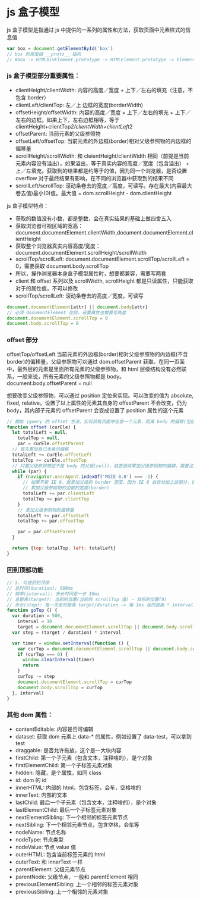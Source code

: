 # js 盒子模型

js 盒子模型是指通过 js 中提供的一系列的属性和方法，获取页面中元素样式的信息值

```js
var box = document.getElementById('box')
// box 的原型链 __proto__ 指向
// #box -> HTMLDivElement.prototype -> HTMLElement.prototype -> Element.prototype -> Node.prototype -> EventTarget.prototype -> Object.prototype
```

### js 盒子模型部分重要属性：

- clientHeight/clientWidth: 内容的高度／宽度 + 上下／左右的填充（注意，不包含 border）
- clientLeft/clientTop: 左／上 边框的宽度(borderWidth)
- offsetHeight/offsetWidth: 内容的高度／宽度 + 上下／左右的填充 + 上下／左右的边框。如果上下，左右边框相等，等于 clientHeight+clientTop*2/clientWidth+clientLeft*2
- offsetParent: 当前元素的父级参照物
- offsetLeft/offsetTop: 当前元素的外边框(border)相对父级参照物的内边框的偏移量
- scrollHeight/scrollWidth: 和 cleientHeight/clientWidth 相同（前提是当前元素内容没有溢出），如果溢出，等于真实内容的高度／宽度（包含溢出） + 上／左填充。获取到的结果都是约等于的值，因为同一个浏览器，是否设置 overflow 对于最终结果有影响，在不同的浏览器中获取到的结果不同
- scrollLeft/scrollTop: 滚动条卷去的宽度／高度，可读写。存在最大(内容最大卷去值)最小(0)值。最大值 = dom.scrollHeight - dom.clientHeight

js 盒子模型特点：
- 获取的数值没有小数，都是整数，会在真实结果的基础上做四舍五入
- 获取浏览器可视区域的宽高：document.documentElement.clientWidth,document.documentElement.clientHeight
- 获取整个浏览器真实内容高度/宽度：document.documentElement.scrollHeight/scrollWidth
- scrollTop/scrollLeft: document.documentElement.scrollTop/scrollLeft = 0，需要获取 document.body.scrollTop
- 所以，操作浏览器本身盒子模型属性时，想要都兼容，需要写两套
- client 和 offset 系列以及 scrollWidth, scrollHeight 都是只读属性，只能获取对于的属性值，不可以修改
- scrollTop/scrollLeft: 滚动条卷去的高度／宽度，可读写

```js
document.documentElement[attr] || document.body[attr]
// 必须 documentElement 在前，设置属性也需要写两套
document.documentElement.scrollTop = 0
document.body.scrollTop = 0
```

### offset 部分

offsetTop/offsetLeft 当前元素的外边框(border)相对父级参照物的内边框(不含border)的偏移量，父级参照物可以通过 dom.offsetParent 获取。在同一页面中，最外层的元素是里面所有元素的父级参照物，和 html 层级结构没有必然联系，一般来说，所有元素的父级参照物都是 body。document.body.offsetParent = null

想要改变父级参照物，可以通过 position 定位来实现。可以改变的值为 absolute, fixed, relative。设置了以上属性的元素其自身的 offsetParent 不会改变，仍为 body，其内部子元素的 offsetParent 会变成设置了 position 属性的这个元素

```js
// 模拟 jquery 的 offset 方法，实现获取页面中任意一个元素，距离 body 的偏移(包括上，左偏移)，不管当前元素的父级参照物是谁
function offset (curEle) {
  let totalLeft = null,
    totalTop = null,
    par = curEle.offsetParent
  // 首先累加自己本身的偏移
  totalLeft += curEle.offsetLeft
  totalTop += curEle.offsetTop
  // 只要父级参照物还不是 body 的父级(null)，就去继续累加父级参照物的偏移。需要注意 body 的 offset 也是需要加的，因为 body 本身也有可能有 border，还有需要注意的是 body 的 margin 是不会被计算到的
  while (par) {
    if (navigator.userAgent.indexOf('MSIE 8.0') === -1) {
      // 如果不是 IE 8，就累加父级的 border 宽度，因为 IE 8 会自动加上这部分，就是 offset 是从当前元素的外边框到父级的外边框
      // 累加父级参照物的边框的宽度(border)
      totalLeft += par.clientLeft
      totalTop += par.clientTop
    }
    // 累加父级参照物的偏移量
    totalLeft += par.offsetLeft
    totalTop += par.offsetTop

    par = par.offsetParent
  }

  return {top: totalTop, left: totalLeft}
}
```

### 回到顶部功能

```js
// 1. 匀速回到顶部
// 总时间(duration): 500ms
// 频率(interval): 多长时间走一步 10ms
// 总距离(target): 当前的位置(当前的 scrollTop 值) - 目标的位置(0)
// 步长(step): 每一次走的距离 target/duration -> 每 1ms 走的距离 * interval -> 每一次走的距离
function goTop () {
  var duration = 500,
    interval = 10
    target = document.documentElement.scrollTop || document.body.scrollTop
  var step = (target / duration) * interval

  var timer = window.setInterval(function () {
    var curTop = document.documentElement.scrollTop || document.body.scrollTop
    if (curTop === 0) {
      window.clearInterval(timer)
      return
    }
    curTop -= step
    document.documentElement.scrollTop = curTop
    document.body.scrollTop = curTop
  }, interval)
}
```

### 其他 dom 属性：

- contentEditable: 内容是否可编辑
- dataset: 获取 dom 元素上 data-* 的属性，例如设置了 data-test，可以拿到 test
- draggable: 是否允许拖放，这个是一大块内容
- firstChild: 第一个子元素（包含文本，注释啥的），是个对象
- firstElementChild: 第一个子标签元素对象
- hidden: 隐藏，是个属性，如同 class
- id: dom 的 id
- innerHTML: 内部的 html，包含标签，会车，空格啥的
- innerText: 内部的文本
- lastChild: 最后一个子元素（包含文本，注释啥的），是个对象
- lastElementChild: 最后一个子标签元素对象
- nextElementSibling: 下一个相邻的标签元素节点
- nextSibling: 下一个相邻元素节点，包含空格，会车等
- nodeName: 节点名称
- nodeType: 节点类型
- nodeValue: 节点 value 值
- outerHTML: 包含当前标签元素的 html
- outerText: 和 innerText 一样
- parentElement: 父级元素节点
- parentNode: 父级节点，一般和 parentElement 相同
- previousElementSibling: 上一个相邻的标签元素对象
- previousSibling: 上一个相邻的元素对象
